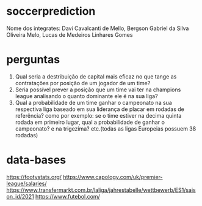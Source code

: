 # soccerprediction
Nome dos integrates: Davi Cavalcanti de Mello, Bergson Gabriel da Silva Oliveira Melo, Lucas de Medeiros Linhares Gomes

# perguntas
1. Qual seria a destribuição de capital mais eficaz no que tange as contratações por posição de um jogador de um time? 
2. Seria possível prever a posição que um time vai ter na champions league analisando o quanto dominante ele é na sua liga?
3. Qual a probabilidade de um time ganhar o campeonato na sua respectiva liga baseado em sua liderança de placar em rodadas de referência? como por exemplo: se o time estiver na decima quinta rodada em primeiro lugar, qual a probabilidade de ganhar o campeonato? e na trigezima? etc.(todas as ligas Europeias possuem 38 rodadas)

# data-bases

https://footystats.org/
https://www.capology.com/uk/premier-league/salaries/
https://www.transfermarkt.com.br/laliga/jahrestabelle/wettbewerb/ES1/saison_id/2021
https://www.futebol.com/
